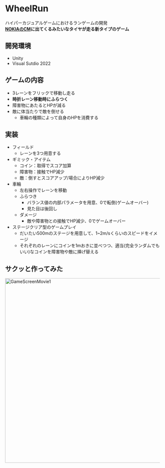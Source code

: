 # WheelRun
ハイパーカジュアルゲームにおけるランゲームの開発  
**[NOKIAのCM](https://www.youtube.com/watch?v=Ir5fZZOkmRs)に出てくるみたいなタイヤが走る新タイプのゲーム**

## 開発環境
* Unity
* Visual Sutdio 2022

## ゲームの内容
* 3レーンをフリックで移動し走る
* **時折レーン移動時にふらつく**
* 障害物にあたるとHPが減る
* 敵に体当たりで敵を倒せる
  * 車輪の種類によって自身のHPを消費する

## 実装
* フィールド
  * レーンを3つ用意する
* ギミック・アイテム
  * コイン：取得でスコア加算
  * 障害物：接触でHP減少
  * 敵：倒すとスコアアップ/場合によりHP減少
* 車輪
  * 左右操作でレーンを移動
  * ふらつき
    * バランス値の内部パラメータを用意、0で転倒(ゲームオーバー)
    * 見た目は後回し
  * ダメージ
    * 敵や障害物との接触でHP減少、0でゲームオーバー
* ステージクリア型のゲームプレイ
  * だいたい500mのステージを用意して、1~2m/sくらいのスピードをイメージ
  * それぞれのレーンにコインを1mおきに並べつつ、適当(完全ランダムでもいい)なコインを障害物や敵に挿げ替える

## サクッと作ってみた
<img height="600" alt="GameScreenMovie1" src="https://github.com/Ryuki-Arai/WheelRun/blob/main/README_Picture/Screen_Recording_20221107_114253_Unity-Remote-5.gif"> 
